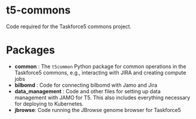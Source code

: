 # t5-commons
Code required for the Taskforce5 commons project. 

# Packages
* **common** :  The `t5common` Python package for common operations in the Taskforce5 commons, e.g., interacting with JIRA and creating compute jobs
* **bilbomd** : Code for connecting bilbomd with Jamo and Jira
* **data_management** : Code and other files for setting up data management with JAMO for T5. This also includes everything necessary for deploying to Kubernetes.
* **jbrowse**: Code running the JBrowse genome browser for Taskforce5
